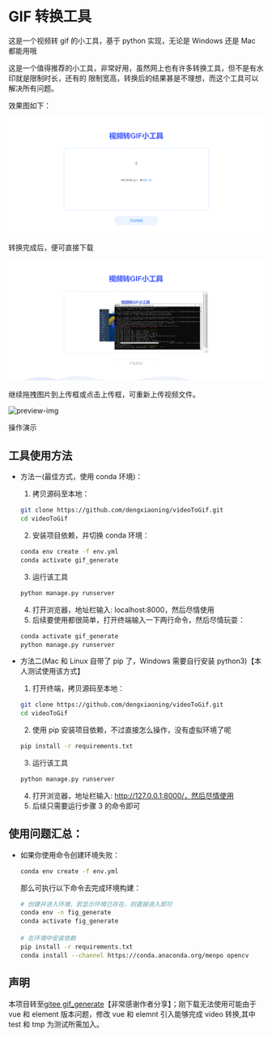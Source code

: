 # GIF 转换工具

这是一个视频转 gif 的小工具，基于 python 实现，无论是 Windows 还是 Mac 都能用哦

这是一个值得推荐的小工具，非常好用，虽然网上也有许多转换工具，但不是有水印就是限制时长，还有的
限制宽高，转换后的结果甚是不理想，而这个工具可以解决所有问题。

效果图如下：

![image-20200426175354454](image/README.asset/image-20200426175354454.png)

转换完成后，便可直接下载

![image-20200426175509987](image/README.asset/image-20200426175509987.png)

继续拖拽图片到上传框或点击上传框，可重新上传视频文件。

![preview-img](https://www.benpaodehenji.com/staticFile/%E8%A7%86%E9%A2%91%E8%BD%ACgif.gif)

操作演示

## 工具使用方法

- 方法一(最佳方式，使用 conda 环境)：

  1. 拷贝源码至本地：

  ```bash
  git clone https://github.com/dengxiaoning/videoToGif.git
  cd videoToGif
  ```

  2. 安装项目依赖，并切换 conda 环境：

  ```bash
  conda env create -f env.yml
  conda activate gif_generate
  ```

  3. 运行该工具

  ```bash
  python manage.py runserver
  ```

  4. 打开浏览器，地址栏输入: localhost:8000，然后尽情使用
  5. 后续要使用都很简单，打开终端输入一下两行命令，然后尽情玩耍：

  ```bash
  conda activate gif_generate
  python manage.py runserver
  ```

- 方法二(Mac 和 Linux 自带了 pip 了，Windows 需要自行安装 python3)【本人测试使用该方式】

  1. 打开终端，拷贝源码至本地：

  ```bash
  git clone https://github.com/dengxiaoning/videoToGif.git
  cd videoToGif
  ```

  2. 使用 pip 安装项目依赖，不过直接怎么操作，没有虚拟环境了呢

  ```bash
  pip install -r requirements.txt
  ```

  3. 运行该工具

  ```bash
  python manage.py runserver
  ```

  4. 打开浏览器，地址栏输入: http://127.0.0.1:8000/，然后尽情使用
  5. 后续只需要运行步骤 3 的命令即可

## 使用问题汇总：

- 如果你使用命令创建环境失败：

  ```bash
  conda env create -f env.yml
  ```

  那么可执行以下命令去完成环境构建：

  ```bash
  # 创建并进入环境，若显示环境已存在，则直接进入即可
  conda env -n fig_generate
  conda activate fig_generate

  # 在环境中安装依赖
  pip install -r requirements.txt
  conda install --channel https://conda.anaconda.org/menpo opencv
  ```

## 声明

本项目转至[gitee gif_generate](https://gitee.com/OrganizationStudy/gif_generate?_from=gitee_search)【非常感谢作者分享】；刚下载无法使用可能由于 vue 和 element 版本问题，修改 vue 和 elemnt 引入能够完成 video 转换,其中 test 和 tmp 为测试所需加入。
